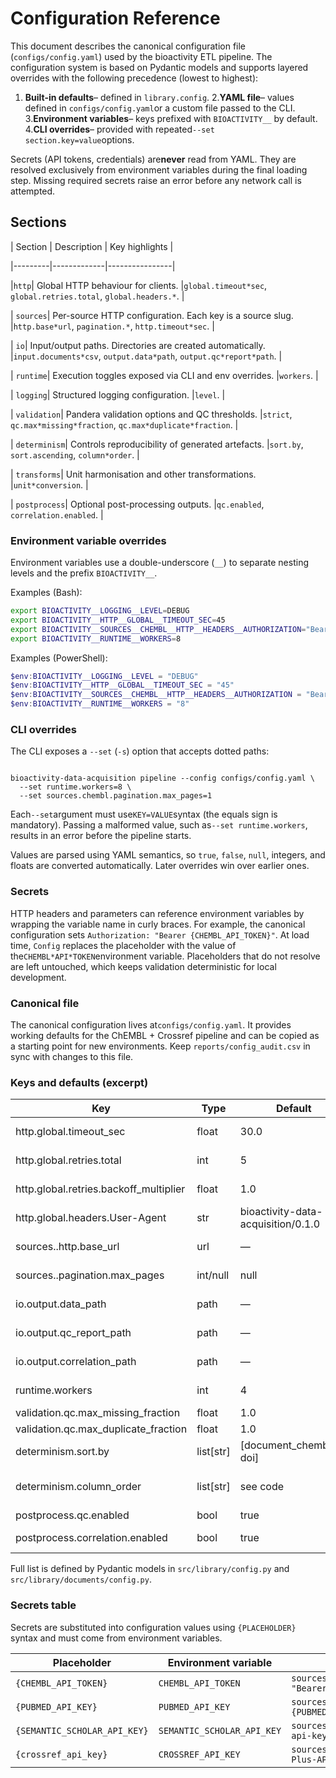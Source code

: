 # Configuration Reference

This document describes the canonical configuration file (`configs/config.yaml`)
used by the
bioactivity ETL pipeline. The configuration system is based on Pydantic models
and supports
layered overrides with the following precedence (lowest to highest):

1. **Built-in defaults**– defined in `library.config`.
2.**YAML file**– values defined in `configs/config.yaml`or a custom file
passed to the CLI.
3.**Environment variables**– keys prefixed with `BIOACTIVITY__` by default.
4.**CLI overrides**– provided with repeated`--set section.key=value`options.

Secrets (API tokens, credentials) are**never** read from YAML. They are
resolved exclusively from
environment variables during the final loading step. Missing required secrets
raise an error before
any network call is attempted.

## Sections

| Section | Description | Key highlights |

|---------|-------------|----------------|

|`http`| Global HTTP behaviour for clients. |`global.timeout*sec`,
`global.retries.total`, `global.headers.*`. |

| `sources`| Per-source HTTP configuration. Each key is a source slug. |`http.base*url`, `pagination.*`, `http.timeout*sec`. |

| `io`| Input/output paths. Directories are created automatically. |`input.documents*csv`, `output.data*path`, `output.qc*report*path`. |

| `runtime`| Execution toggles exposed via CLI and env overrides. |`workers`.
|

| `logging`| Structured logging configuration. |`level`. |

| `validation`| Pandera validation options and QC thresholds. |`strict`,
`qc.max*missing*fraction`, `qc.max*duplicate*fraction`. |

| `determinism`| Controls reproducibility of generated artefacts. |`sort.by`,
`sort.ascending`, `column*order`. |

| `transforms`| Unit harmonisation and other transformations. |`unit*conversion`. |

| `postprocess`| Optional post-processing outputs. |`qc.enabled`,
`correlation.enabled`. |

### Environment variable overrides

Environment variables use a double-underscore (`__`) to separate nesting levels and the prefix `BIOACTIVITY__`.

Examples (Bash):

```bash
export BIOACTIVITY__LOGGING__LEVEL=DEBUG
export BIOACTIVITY__HTTP__GLOBAL__TIMEOUT_SEC=45
export BIOACTIVITY__SOURCES__CHEMBL__HTTP__HEADERS__AUTHORIZATION="Bearer token"
export BIOACTIVITY__RUNTIME__WORKERS=8
```

Examples (PowerShell):

```powershell
$env:BIOACTIVITY__LOGGING__LEVEL = "DEBUG"
$env:BIOACTIVITY__HTTP__GLOBAL__TIMEOUT_SEC = "45"
$env:BIOACTIVITY__SOURCES__CHEMBL__HTTP__HEADERS__AUTHORIZATION = "Bearer token"
$env:BIOACTIVITY__RUNTIME__WORKERS = "8"
```

### CLI overrides

The CLI exposes a `--set` (`-s`) option that accepts dotted paths:

```

bioactivity-data-acquisition pipeline --config configs/config.yaml \
  --set runtime.workers=8 \
  --set sources.chembl.pagination.max_pages=1

```

Each`--set`argument must use`KEY=VALUE`syntax (the equals sign is
mandatory). Passing a
malformed value, such as`--set runtime.workers`, results in an error before the
pipeline starts.

Values are parsed using YAML semantics, so `true`, `false`, `null`, integers,
and floats are
converted automatically. Later overrides win over earlier ones.

### Secrets

HTTP headers and parameters can reference environment variables by wrapping the
variable name in
curly braces. For example, the canonical configuration sets
`Authorization: "Bearer {CHEMBL_API_TOKEN}"`. At load time, `Config` replaces
the placeholder with
the value of the`CHEMBL*API*TOKEN`environment variable. Placeholders that do
not resolve are left
untouched, which keeps validation deterministic for local development.

### Canonical file

The canonical configuration lives at`configs/config.yaml`. It provides working
defaults for the
ChEMBL + Crossref pipeline and can be copied as a starting point for new
environments. Keep
`reports/config_audit.csv` in sync with changes to this file.

### Keys and defaults (excerpt)

| Key | Type | Default | Notes |
|---|---|---|---|
| http.global.timeout_sec | float | 30.0 | Global HTTP timeout |
| http.global.retries.total | int | 5 | Total retry attempts |
| http.global.retries.backoff_multiplier | float | 1.0 | Exponential backoff |
| http.global.headers.User-Agent | str | bioactivity-data-acquisition/0.1.0 | Sent to all sources |
| sources.<name>.http.base_url | url | — | Per-source base URL |
| sources.<name>.pagination.max_pages | int/null | null | Pagination cap |
| io.output.data_path | path | — | Output dataset path |
| io.output.qc_report_path | path | — | QC report path |
| io.output.correlation_path | path | — | Correlation path |
| runtime.workers | int | 4 | Worker threads |
| validation.qc.max_missing_fraction | float | 1.0 | QC threshold |
| validation.qc.max_duplicate_fraction | float | 1.0 | QC threshold |
| determinism.sort.by | list[str] | [document_chembl_id, doi] | Deterministic order |
| determinism.column_order | list[str] | see code | Output columns order |
| postprocess.qc.enabled | bool | true | Generate QC |
| postprocess.correlation.enabled | bool | true | Generate correlation |

Full list is defined by Pydantic models in `src/library/config.py` and `src/library/documents/config.py`.

### Secrets table

Secrets are substituted into configuration values using `{PLACEHOLDER}` syntax and must come from environment variables.

| Placeholder | Environment variable | Example usage |
|---|---|---|
| `{CHEMBL_API_TOKEN}` | `CHEMBL_API_TOKEN` | `sources.chembl.http.headers.Authorization: "Bearer {CHEMBL_API_TOKEN}"` |
| `{PUBMED_API_KEY}` | `PUBMED_API_KEY` | `sources.pubmed.http.headers.api_key: "{PUBMED_API_KEY}"` |
| `{SEMANTIC_SCHOLAR_API_KEY}` | `SEMANTIC_SCHOLAR_API_KEY` | `sources.semantic_scholar.http.headers.x-api-key: "{SEMANTIC_SCHOLAR_API_KEY}"` |
| `{crossref_api_key}` | `CROSSREF_API_KEY` | `sources.crossref.http.headers.Crossref-Plus-API-Token: "{crossref_api_key}"` |
